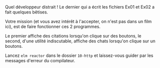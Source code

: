 Quel développeur distrait ! Le dernier qui a écrit les fichiers Ex01 et Ex02 a fait quelques bêtises.

Votre mission (et vous avez intérêt à l'accepter, on n'est pas dans un film ici), est de faire
fonctionner ces 2 programmes.

Le premier affiche des citations lorsqu'on clique sur des boutons, le second, d'une utilité
indiscutable, affiche des chats lorsqu'on clique sur un boutons.

Lancez `elm reactor` dans le dossier `10-http` et laissez-vous guider par les messages d'erreur
du compilateur.
